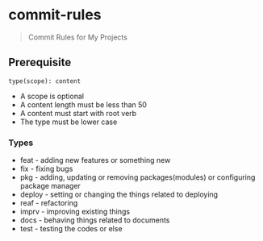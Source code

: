 # commit-rules
> Commit Rules for My Projects

## Prerequisite  
```
type(scope): content
```
- A scope is optional
- A content length must be less than 50
- A content must start with root verb
- The type must be lower case

### Types

* feat - adding new features or something new
* fix - fixing bugs
* pkg - adding, updating or removing packages(modules) or configuring package manager
* deploy - setting or changing the things related to deploying
* reaf - refactoring
* imprv - improving existing things
* docs - behaving things related to documents
* test - testing the codes or else
